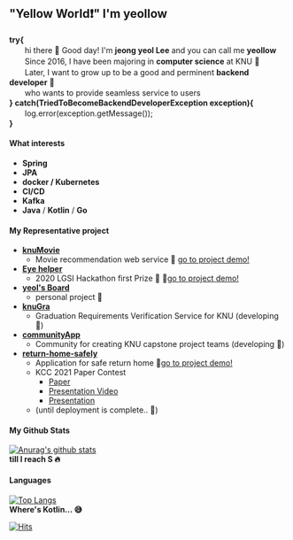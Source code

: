 ## "Yellow World:heavy_exclamation_mark:" I'm yeollow 

__try{__ \
　　hi there 👋 Good day! I'm __jeong yeol Lee__ and you can call me __yeollow__ \
　　Since 2016, I have been majoring in __computer science__ at KNU :school: \
　　Later, I want to grow up to be a good and perminent __backend developer__  :necktie: \
　　who wants to provide seamless service to users  \
__} catch(TriedToBecomeBackendDeveloperException exception){__ \
　　log.error(exception.getMessage()); \
__}__

 
#### What interests
- __Spring__
- __JPA__
- __docker / Kubernetes__
- __CI/CD__
- __Kafka__
- __Java__ / __Kotlin__ / __Go__


#### My Representative project
- __[knuMovie](https://github.com/nowwater/COMP322002_Team13)__
    - Movie recommendation web service 🎥 [go to project demo!](https://www.youtube.com/watch?v=x-SLwNHhMec)
- __[Eye helper](https://github.com/nowwater/LG_webos)__
    - 2020 LGSI Hackathon first Prize 🥇  🎥[go to project demo!](https://drive.google.com/file/d/1szk6dVCP_WPgkzpbxWdL7YE6PGuSubPi/view?usp=sharing)
- __[yeol's Board](https://github.com/yeollow/springStarter)__ 
    - personal project 👊
- __[knuGra](https://github.com/yeollow/knugra-spring)__ 
    - Graduation Requirements Verification Service for KNU (developing 🐎)
- __[communityApp](https://github.com/403-gallery-gongsung/community-app)__ 
    - Community for creating KNU capstone project teams (developing 🐎)
- __[return-home-safely](https://github.com/yeollow/return-home-safely)__ 
    - Application for safe return home 🎥[go to project demo!](https://www.youtube.com/watch?v=RexLreyqmGI)
    - KCC 2021 Paper Contest 
        -  [Paper](https://drive.google.com/file/d/1kGwpzeS-SeVIcWlgfArjyh7ieknZCnO3/view?usp=sharing)
        -  [Presentation Video](https://drive.google.com/file/d/1-EcrthOQFCqrWs66XF6yXfszXJyxOynz/view?usp=sharing)
        -  [Presentation](https://docs.google.com/presentation/d/1-6gupTUr2MM8anWCLfVjoWRRKMQ4RMDqyfc4O2NBFIw/edit?usp=sharing)
    - (until deployment is complete.. 🐎)


#### My Github Stats
[![Anurag's github stats](https://github-readme-stats.vercel.app/api?username=yeollow)](https://github.com/anuraghazra/github-readme-stats) \
__till I reach S :fire:__


#### Languages
[![Top Langs](https://github-readme-stats.vercel.app/api/top-langs/?username=yeollow&layout=compact)](https://github.com/anuraghazra/github-readme-stats) \
__Where's Kotlin... :sweat_smile:__

 
[![Hits](https://hits.seeyoufarm.com/api/count/incr/badge.svg?url=https%3A%2F%2Fgithub.com%2Fgon125%2Fhit-counter&count_bg=%2379C83D&title_bg=%23555555&icon=&icon_color=%23E7E7E7&title=hits&edge_flat=false)](https://hits.seeyoufarm.com)
